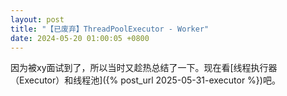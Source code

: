 ```yaml
---
layout: post
title: "【已废弃】ThreadPoolExecutor - Worker"
date: 2024-05-20 01:00:05 +0800
---
```


因为被xy面试到了，所以当时又趁热总结了一下。现在看[线程执行器（Executor）和线程池]({% post_url 2025-05-31-executor %})吧。

